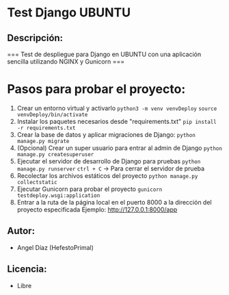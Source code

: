 
# Test Django UBUNTU

## Descripción:
=== Test de despliegue para Django en UBUNTU con una aplicación sencilla utilizando NGINX y Gunicorn ===

# Pasos para probar el proyecto:
1. Crear un entorno virtual y activarlo
    `python3 -m venv venvDeploy`
    `source venvDeploy/bin/activate`
2. Instalar los paquetes necesarios desde "requirements.txt"
    `pip install -r requirements.txt`
3. Crear la base de datos y aplicar migraciones de Django:
    `python manage.py migrate`
3. (Opcional) Crear un super usuario para entrar al admin de Django
    `python manage.py createsuperuser`
4. Ejecutar el servidor de desarrollo de Django para pruebas
    `python manage.py runserver`
    `ctrl + C` -> Para cerrar el servidor de prueba
5. Recolectar los archivos estáticos del proyecto
    `python manage.py collectstatic`
6. Ejecutar Gunicorn para probar el proyecto
    `gunicorn testdeploy.wsgi:application`
7. Entrar a la ruta de la página local en el puerto 8000 a la dirección del proyecto especificada
Ejemplo: http://127.0.0.1:8000/app


## Autor:

 - Angel Díaz (HefestoPrimal)

## Licencia:

 - Libre
